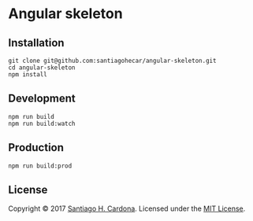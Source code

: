 # Angular skeleton  

## Installation
    git clone git@github.com:santiagohecar/angular-skeleton.git
    cd angular-skeleton
    npm install

## Development
    npm run build
    npm run build:watch 

## Production
    npm run build:prod

## License
Copyright &copy; 2017 [Santiago H. Cardona](https://github.com/santherrerac).
Licensed under the [MIT License](LICENSE).

